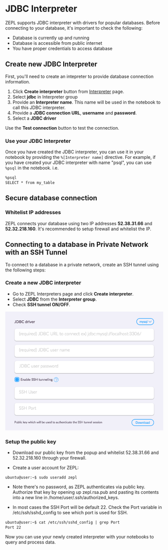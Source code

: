 <h1> JDBC Interpreter </h1>

ZEPL supports JDBC interpreter with drivers for popular databases. Before connecting to your database, it's important to check the following:

  - Database is currently up and running
  - Database is accessible from public internet
  - You have proper credentials to access database

## Create new JDBC Interpreter

First, you'll need to create an intepreter to provide database connection information.

1. Click **Create interpreter** button from [Interpreter](https://www.zepl.com/settings/interpreters) page.
2. Select **jdbc** in Interpreter group
3. Provide an **Interpreter name**. This name will be used in the notebook to call this JDBC interpreter.
4. Provide a **JDBC connection URL**, **username** and **password**.
5. Select a **JDBC driver**

Use the **Test connection** button to test the connection.

### Use your JDBC Interpreter

Once you have created the JDBC interpreter, you can use it in your notebook by providing the `%[Interpreter name]` directive. For example, if you have created your JDBC interpreter with name "psql", you can use `%psql` in the notebook. i.e.

```
%psql
SELECT * from my_table
```

## Secure database connection

### Whitelist IP addresses
ZEPL connects your database using two IP addresses **52.38.31.66** and **52.32.218.160**. It's recommended to setup firewall and whitelist the IP.

## Connecting to a database in Private Network with an SSH Tunnel

To connect to a database in a private network, create an SSH tunnel using the following steps:

### Create a new JDBC interpreter
* Go to ZEPL Interpreters page and click **Create interpreter**.
* Select **JDBC** from the **Interpreter group**.
* Check **SSH tunnel ON/OFF**.

<img src="../../../img/jdbc_tunnel.png" class="image-box big-img" />

### Setup the public key
* Download our public key from the popup and whitelist 52.38.31.66
and 52.32.218.160 through your firewall.

* Create a user account for ZEPL:

```
ubuntu@user:~$ sudo useradd zepl
```
* Note there's no password, as ZEPL authenticates via public key.
Authorize that key by opening up zepl.rsa.pub and pasting its contents
into a new line in /home/user/.ssh/authorized_keys.

* In most cases the SSH Port will be default 22. Check the Port variable in
/etc/ssh/sshd_config to see which port is used for SSH.

```
ubuntu@user:~$ cat /etc/ssh/sshd_config | grep Port
Port 22
```

Now you can use your newly created interpreter with your notebooks
to query and process data.

